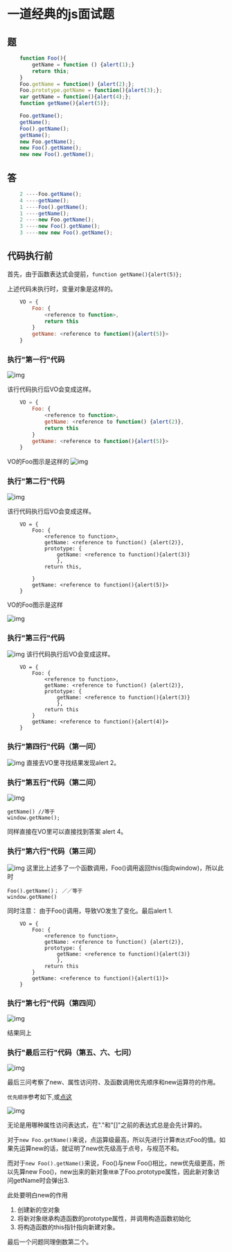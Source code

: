 # 一道经典的js面试题

## 题

```js
    function Foo(){
        getName = function () {alert(1);}
        return this;
    }
    Foo.getName = function() {alert(2);};
    Foo.prototype.getName = function(){alert(3);};
    var getName = function(){alert(4);};
    function getName(){alert(5)};

    Foo.getName();
    getName();
    Foo().getName();
    getName();
    new Foo.getName();
    new Foo().getName();    
    new new Foo().getName();
```

## 答

```js
    2 ----Foo.getName();
    4 ----getName();
    1 ----Foo().getName();
    1 ----getName();
    2 ----new Foo.getName();
    3 ----new Foo().getName();
    3 ----new new Foo().getName();
```



## 代码执行前

首先，由于函数表达式会提前，`function getName(){alert(5)};`

上述代码未执行时，变量对象是这样的。

```js
    VO = {
        Foo: {
            <reference to function>,
            return this
        }
        getName: <reference to function(){alert(5)}>
    }
```

### 执行"第一行"代码

![img](https://segmentfault.com/img/bVsWb1)

该行代码执行后VO会变成这样。

```js
    VO = {
        Foo: { 
            <reference to function>,
            getName: <reference to function() {alert(2)},
            return this
        }
        getName: <reference to function(){alert(5)}>
    }
```

VO的Foo图示是这样的
![img](https://segmentfault.com/img/bVsWcr)

### 执行"第二行"代码

![img](https://segmentfault.com/img/bVsWcw)

该行代码执行后VO会变成这样。

```
    VO = {
        Foo: { 
            <reference to function>,
            getName: <reference to function() {alert(2)},
            prototype: {
                getName: <reference to function(){alert(3)}
                },
            return this,
                
        }
        getName: <reference to function(){alert(5)}>
    }
```

VO的Foo图示是这样

![img](https://segmentfault.com/img/bVsWcR)

### 执行"第三行"代码

![img](https://segmentfault.com/img/bVsWcV)
该行代码执行后VO会变成这样。

```
    VO = {
        Foo: { 
            <reference to function>,
            getName: <reference to function() {alert(2)},
            prototype: {
                getName: <reference to function(){alert(3)}
                },
            return this
        }
        getName: <reference to function(){alert(4)}>
    }
```

### 执行"第四行"代码（第一问）

![img](https://segmentfault.com/img/bVsWc3)
直接去VO里寻找结果发现alert 2。

### 执行"第五行"代码（第二问）

![img](https://segmentfault.com/img/bVsWdc)

```
getName() //等于
window.getName();
```

同样直接在VO里可以直接找到答案 alert 4。

### 执行"第六行"代码（第三问）

![img](https://segmentfault.com/img/bVsWdh)
这里比上述多了一个函数调用，Foo()调用返回this(指向window)，所以此时

```
Foo().getName()； ／／等于
window.getName()
```

同时注意：
由于Foo()调用，导致VO发生了变化。最后alert 1.

```
    VO = {
        Foo: { 
            <reference to function>,
            getName: <reference to function() {alert(2)},
            prototype: {
                getName: <reference to function(){alert(3)}
                },
            return this
        }
        getName: <reference to function(){alert(1)}>
    }
```

### 执行"第七行"代码（第四问）

![img](https://segmentfault.com/img/bVsWdo)

结果同上

### 执行"最后三行"代码（第五、六、七问）

![img](https://segmentfault.com/img/bVsWdW)

最后三问考察了new、属性访问符、及函数调用优先顺序和new运算符的作用。

`优先顺序`参考如下,或[点这](https://developer.mozilla.org/zh-CN/docs/Web/JavaScript/Reference/Operators/Operator_Precedence)

![img](https://segmentfault.com/img/bVsWd9)

无论是用哪种属性访问表达式，在"."和"[]"之前的表达式总是会先计算的。

对于`new Foo.getName()`来说，点运算级最高，所以先进行计算`表达式`Foo的值。如果先运算new的话，就证明了new优先级高于点号，与规范不和。

而对于`new Foo().getName()`来说，Foo()与new Foo()相比，new优先级更高，所以先算new Foo()，new出来的新对象`继承`了Foo.prototype属性，因此新对象访问getName时会弹出3.

此处要明白new的作用

1. 创建新的空对象
2. 将新对象继承构造函数的prototype属性，并调用构造函数初始化
3. 将构造函数的this指针指向新建对象。

最后一个问题同理倒数第二个。